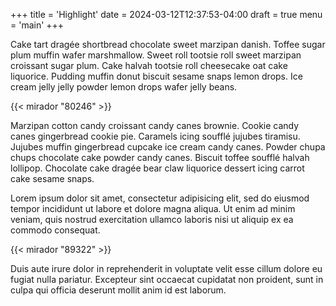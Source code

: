 +++
title = 'Highlight'
date = 2024-03-12T12:37:53-04:00
draft = true
menu = 'main'
+++

Cake tart dragée shortbread chocolate sweet marzipan danish. Toffee sugar plum muffin wafer marshmallow. Sweet roll tootsie roll sweet marzipan croissant sugar plum. Cake halvah tootsie roll cheesecake oat cake liquorice. Pudding muffin donut biscuit sesame snaps lemon drops. Ice cream jelly jelly powder lemon drops wafer jelly beans.

{{< mirador "80246" >}}

Marzipan cotton candy croissant candy canes brownie. Cookie candy canes gingerbread cookie pie. Caramels icing soufflé jujubes tiramisu. Jujubes muffin gingerbread cupcake ice cream candy canes. Powder chupa chups chocolate cake powder candy canes. Biscuit toffee soufflé halvah lollipop. Chocolate cake dragée bear claw liquorice dessert icing carrot cake sesame snaps.

Lorem ipsum dolor sit amet, consectetur adipisicing elit, sed do eiusmod tempor incididunt ut labore et dolore magna aliqua. Ut enim ad minim veniam, quis nostrud exercitation ullamco laboris nisi ut aliquip ex ea commodo consequat.

{{< mirador "89322" >}}

Duis aute irure dolor in reprehenderit in voluptate velit esse cillum dolore eu fugiat nulla pariatur. Excepteur sint occaecat cupidatat non proident, sunt in culpa qui officia deserunt mollit anim id est laborum.
